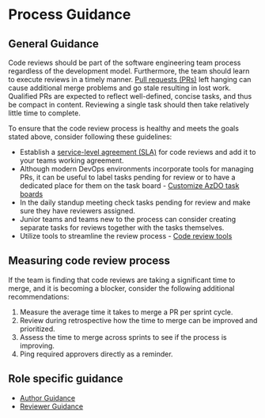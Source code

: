 # Process Guidance

## General Guidance

Code reviews should be part of the software engineering team process regardless of the development model. Furthermore, the team should learn to execute reviews in a timely manner. [Pull requests (PRs)](../pull-requests.md) left hanging can cause additional merge problems and go stale resulting in lost work. Qualified PRs are expected to reflect well-defined, concise tasks, and thus be compact in content. Reviewing a single task should then take relatively little time to complete.

To ensure that the code review process is healthy and meets the goals stated above, consider following these guidelines:

- Establish a [service-level agreement (SLA)](https://en.wikipedia.org/wiki/Service-level_agreement) for code reviews and add it to your teams working agreement.
- Although modern DevOps environments incorporate tools for managing PRs, it can be useful to label tasks pending for review or to have a dedicated place for them on the task board - [Customize AzDO task boards](./customize-ado.md#task-boards)
- In the daily standup meeting check tasks pending for review and make sure they have reviewers assigned.
- Junior teams and teams new to the process can consider creating separate tasks for reviews together with the tasks themselves.
- Utilize tools to streamline the review process - [Code review tools](../tools.md)

## Measuring code review process

If the team is finding that code reviews are taking a significant time to merge, and it is becoming a blocker, consider the following additional recommendations:

1. Measure the average time it takes to merge a PR per sprint cycle.
1. Review during retrospective how the time to merge can be improved and prioritized.
1. Assess the time to merge across sprints to see if the process is improving.
1. Ping required approvers directly as a reminder.

## Role specific guidance

- [Author Guidance](author-guidance.md)
- [Reviewer Guidance](reviewer-guidance.md)
